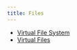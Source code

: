 ```yaml
---
title: Files
---
```

<!-- Copyright 2000-2020 JetBrains s.r.o. and other contributors. Use of this source code is governed by the Apache 2.0 license that can be found in the LICENSE file. -->

* [Virtual File System](/basics/virtual_file_system.md)
* [Virtual Files](virtual_file.md)
